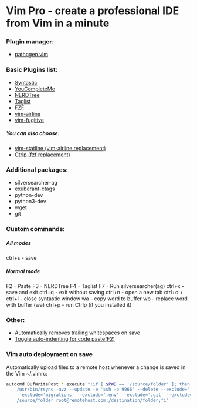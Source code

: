 # Vim Pro - create a professional IDE from Vim in a minute
### Plugin manager:
* [pathogen.vim](https://raw.githubusercontent.com/tpope/vim-pathogen/master/autoload/pathogen.vim)
### Basic Plugins list:
* [Syntastic](https://github.com/scrooloose/syntastic) 
* [YouCompleteMe](https://github.com/Valloric/YouCompleteMe) 
* [NERDTree](https://github.com/scrooloose/nerdtree) 
* [Taglist](https://github.com/vim-scripts/taglist.vim) 
* [FZF](https://github.com/junegunn/fzf) 
* [vim-airline](https://github.com/vim-airline/vim-airline) 
* [vim-fugitive](https://github.com/tpope/vim-fugitive) 
##### You can also choose:
* [vim-statline (vim-airline replacement)](https://github.com/millermedeiros/vim-statline) 
* [Ctrlp (fzf replacement)](https://github.com/ctrlpvim/ctrlp.vim) 
### Additional packages:
* silversearcher-ag
* exuberant-ctags
* python-dev 
* python3-dev 
* wget 
* git
### Custom commands:
##### All modes
ctrl+s - save 
##### Normal mode
F2 - Paste
F3 - NERDTree
F4 - Taglist
F7 - Run silversearcher(ag)
ctrl+x - save and exit
ctrl+q - exit without saving
ctrl+n - open a new tab
ctrl+c + ctrl+l - close syntastic window
wa - copy word to buffer
wp - replace word with buffer (wa)
ctrl+p - run Ctrlp (if you installed it)
### Other:
+ Automatically removes trailing whitespaces on save
+ [Toggle auto-indenting for code paste(F2)](http://vim.wikia.com/wiki/Toggle_auto-indenting_for_code_paste)
### Vim auto deployment on save
Automatically upload files to a remote host whenever a change is saved in the Vim
~/.vimrc:
```bash
autocmd BufWritePost * execute "!if [ $PWD == '/source/folder' ]; then 
    /usr/bin/rsync -avz --update -e 'ssh -p 9966' --delete --exclude='.data' \
    --exclude='migrations' --exclude='.env' --exclude='.git' --exclude='.idea' \
    /source/folder root@remotehost.com:/destination/folder;fi"
```
